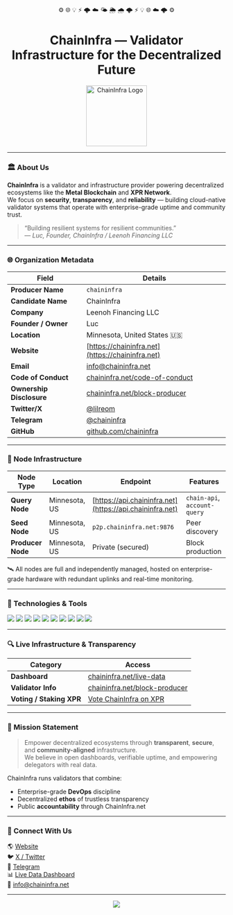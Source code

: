 <p align="center">
  ⚙️ 🌐 💡 ⚡ 🌩️ ☁️ 🌤️ 🌦️ 🌧️ 🌩️ ⚡ 💡 🌐 ☁️ 🌩️ ⚙️
</p>

<h1 align="center"> ChainInfra — Validator Infrastructure for the Decentralized Future</h1>

<p align="center">
  <a href="https://chaininfra.net">
    <img src="https://chaininfra.net/logo.png" width="140" alt="ChainInfra Logo"/>
  </a>
</p>

---

### 🏛️ About Us

**ChainInfra** is a validator and infrastructure provider powering decentralized ecosystems like the **Metal Blockchain** and **XPR Network**.  
We focus on **security**, **transparency**, and **reliability** — building cloud-native validator systems that operate with enterprise-grade uptime and community trust.

> “Building resilient systems for resilient communities.”  
> — *Luc, Founder, ChainInfra / Leenoh Financing LLC*

---

### 🌐 Organization Metadata

| Field | Details |
|-------|----------|
| **Producer Name** | `chaininfra` |
| **Candidate Name** | ChainInfra |
| **Company** | Leenoh Financing LLC |
| **Founder / Owner** | Luc |
| **Location** | Minnesota, United States 🇺🇸 |
| **Website** | [https://chaininfra.net](https://chaininfra.net) |
| **Email** | [info@chaininfra.net](mailto:info@chaininfra.net) |
| **Code of Conduct** | [chaininfra.net/code-of-conduct](https://chaininfra.net/code-of-conduct) |
| **Ownership Disclosure** | [chaininfra.net/block-producer](https://chaininfra.net/block-producer) |
| **Twitter/X** | [@lilreom](https://x.com/lilreom) |
| **Telegram** | [@chaininfra](https://t.me/chaininfra) |
| **GitHub** | [github.com/chaininfra](https://github.com/chaininfra) |

---

### 🧱 Node Infrastructure

| Node Type | Location | Endpoint | Features |
|------------|-----------|-----------|-----------|
| **Query Node** | Minnesota, US | [https://api.chaininfra.net](https://api.chaininfra.net) | `chain-api`, `account-query` |
| **Seed Node** | Minnesota, US | `p2p.chaininfra.net:9876` | Peer discovery |
| **Producer Node** | Minnesota, US | Private (secured) | Block production |

🛰️ All nodes are full and independently managed, hosted on enterprise-grade hardware with redundant uplinks and real-time monitoring.

---

### 🧩 Technologies & Tools

![](https://img.shields.io/badge/Infra-as-Code-Terraform-informational?style=flat&logo=terraform&logoColor=white&color=0078d7)
![](https://img.shields.io/badge/Monitoring-Grafana-informational?style=flat&logo=grafana&logoColor=white&color=0078d7)
![](https://img.shields.io/badge/Alerting-Prometheus-informational?style=flat&logo=prometheus&logoColor=white&color=0078d7)
![](https://img.shields.io/badge/Automation-Ansible-informational?style=flat&logo=ansible&logoColor=white&color=0078d7)
![](https://img.shields.io/badge/Containers-Docker-informational?style=flat&logo=docker&logoColor=white&color=0078d7)
![](https://img.shields.io/badge/Orchestration-Kubernetes-informational?style=flat&logo=kubernetes&logoColor=white&color=0078d7)
![](https://img.shields.io/badge/Blockchain-Metal%20%7C%20XPR-informational?style=flat&logo=blockchaindotcom&logoColor=white&color=0078d7)
![](https://img.shields.io/badge/Backend-Node.js-informational?style=flat&logo=node.js&logoColor=white&color=0078d7)
![](https://img.shields.io/badge/Monitoring-Telegram_Bots-informational?style=flat&logo=telegram&logoColor=white&color=0078d7)
![](https://img.shields.io/badge/Cloud-AWS%20%7C%20Azure%20%7C%20OVH-informational?style=flat&logo=cloudflare&logoColor=white&color=0078d7)

---

### 🔍 Live Infrastructure & Transparency

| Category | Access |
|-----------|---------|
| **Dashboard** | [chaininfra.net/live-data](https://chaininfra.net/live-data) |
| **Validator Info** | [chaininfra.net/block-producer](https://chaininfra.net/block-producer) |
| **Voting / Staking XPR** | [Vote ChainInfra on XPR](https://explorer.xprnetwork.org/vote?producers=chaininfra) |

---

### 🧭 Mission Statement

> Empower decentralized ecosystems through **transparent**, **secure**, and **community-aligned** infrastructure.  
> We believe in open dashboards, verifiable uptime, and empowering delegators with real data.

ChainInfra runs validators that combine:
- Enterprise-grade **DevOps** discipline  
- Decentralized **ethos** of trustless transparency  
- Public **accountability** through ChainInfra.net

---

### 💬 Connect With Us

🌎 [Website](https://chaininfra.net)  
🐦 [X / Twitter](https://x.com/lilreom)  
💬 [Telegram](https://t.me/chaininfra)  
📊 [Live Data Dashboard](https://chaininfra.net/live-data)  
📧 [info@chaininfra.net](mailto:info@chaininfra.net)

---

<p align="center">
  <img src="https://raw.githubusercontent.com/Trilokia/Trilokia/379277808c61ef204768a61bbc5d25bc7798ccf1/bottom_header.svg" />
</p>
